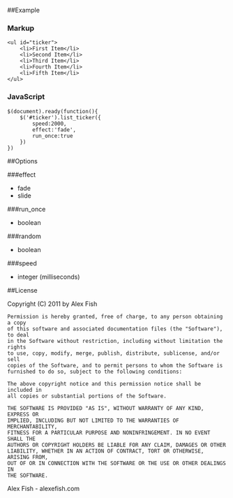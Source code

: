 ##Example 

### Markup

	<ul id="ticker">
		<li>First Item</li>
		<li>Second Item</li>
		<li>Third Item</li>
		<li>Fourth Item</li>
		<li>Fifth Item</li>
	</ul>

### JavaScript

	$(document).ready(function(){
		$('#ticker').list_ticker({
			speed:2000,
	        effect:'fade',
	        run_once:true
		})
	})

##Options

###effect

* fade
* slide

###run_once
* boolean

###random
* boolean

###speed
* integer (milliseconds)

##License

Copyright (C) 2011 by Alex Fish

    Permission is hereby granted, free of charge, to any person obtaining a copy
    of this software and associated documentation files (the "Software"), to deal
    in the Software without restriction, including without limitation the rights
    to use, copy, modify, merge, publish, distribute, sublicense, and/or sell
    copies of the Software, and to permit persons to whom the Software is
    furnished to do so, subject to the following conditions:

    The above copyright notice and this permission notice shall be included in
    all copies or substantial portions of the Software.

    THE SOFTWARE IS PROVIDED "AS IS", WITHOUT WARRANTY OF ANY KIND, EXPRESS OR
    IMPLIED, INCLUDING BUT NOT LIMITED TO THE WARRANTIES OF MERCHANTABILITY,
    FITNESS FOR A PARTICULAR PURPOSE AND NONINFRINGEMENT. IN NO EVENT SHALL THE
    AUTHORS OR COPYRIGHT HOLDERS BE LIABLE FOR ANY CLAIM, DAMAGES OR OTHER
    LIABILITY, WHETHER IN AN ACTION OF CONTRACT, TORT OR OTHERWISE, ARISING FROM,
    OUT OF OR IN CONNECTION WITH THE SOFTWARE OR THE USE OR OTHER DEALINGS IN
    THE SOFTWARE.

Alex Fish - alexefish.com